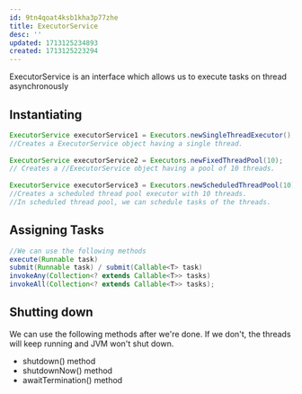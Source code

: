 ```yaml
---
id: 9tn4qoat4ksb1kha3p77zhe
title: ExecutorService
desc: ''
updated: 1713125234893
created: 1713125223294
---
```



ExecutorService is an interface which allows us to execute tasks on thread asynchronously

## Instantiating

```java
ExecutorService executorService1 = Executors.newSingleThreadExecutor(); 
//Creates a ExecutorService object having a single thread.  
    
ExecutorService executorService2 = Executors.newFixedThreadPool(10); 
// Creates a //ExecutorService object having a pool of 10 threads.  
    
ExecutorService executorService3 = Executors.newScheduledThreadPool(10); 
//Creates a scheduled thread pool executor with 10 threads. 
//In scheduled thread pool, we can schedule tasks of the threads.
```

## Assigning Tasks

```java
//We can use the following methods
execute(Runnable task)
submit(Runnable task) / submit(Callable<T> task)
invokeAny(Collection<? extends Callable<T>> tasks)
invokeAll(Collection<? extends Callable<T>> tasks);
```

## Shutting down

We can use the following methods after we're done. If we don't, the threads will keep running and JVM won't shut down.

- shutdown() method
- shutdownNow() method
- awaitTermination() method

